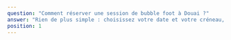 ```yaml
---
question: "Comment réserver une session de bubble foot à Douai ?"
answer: "Rien de plus simple : choisissez votre date et votre créneau, indiquez le nombre de joueurs et nous validons la logistique ensemble. Nous vous conseillons d’anticiper le week‑end. Un acompte peut être demandé pour bloquer le créneau."
position: 1
---
```



